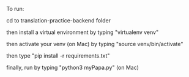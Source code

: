 To run:

cd to translation-practice-backend folder

then install a virtual environment by typing "virtualenv venv"

then activate your venv (on Mac) by typing "source venv/bin/activate"

then type "pip install -r requirements.txt"

finally, run by typing "python3 myPapa.py" (on Mac)


